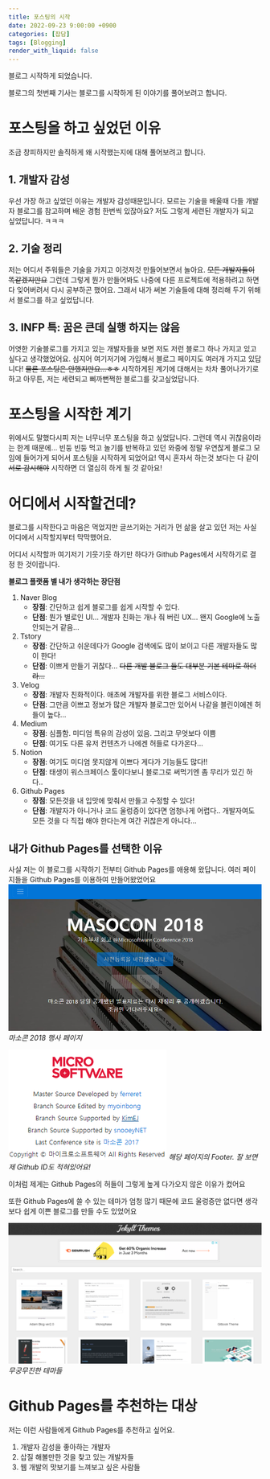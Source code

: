 ```yaml
---
title: 포스팅의 시작
date: 2022-09-23 9:00:00 +0900
categories: [잡담]
tags: [Blogging]
render_with_liquid: false
---
```


블로그 시작하게 되었습니다.

블로그의 첫번째 기사는 블로그를 시작하게 된 이야기를 풀어보려고 합니다.

# 포스팅을 하고 싶었던 이유

조금 창피하지만 솔직하게 왜 시작했는지에 대해 풀어보려고 합니다.

## 1. 개발자 감성
우선 가장 하고 싶었던 이유는 개발자 감성때문입니다.
모르는 기술을 배울때 다들 개발자 블로그를 참고하며 배운 경험 한번씩 있잖아요?
저도 그렇게 세련된 개발자가 되고 싶었답니다. ㅋㅋㅋ 

## 2. 기술 정리
저는 어디서 주워들은 기술을 가지고 이것저것 만들어보면서 놀아요. ~~모든 개발자들이 똑같겠지만요~~
그런데 그렇게 뭔가 만들어봐도 나중에 다른 프로젝트에 적용하려고 하면 다 잊어버려서 다시 공부하곤 했어요.
그래서 내가 써본 기술들에 대해 정리해 두기 위해서 블로그를 하고 싶었답니다.

## 3. INFP 특: 꿈은 큰데 실행 하지는 않음
어엿한 기술블로그를 가지고 있는 개발자들을 보면 저도 저런 블로그 하나 가지고 있고 싶다고 생각했었어요.
심지어 여기저기에 가입해서 블로그 페이지도 여러개 가지고 있답니다! ~~물론 포스팅은 안했지만요...ㅎㅎ~~
시작하게된 계기에 대해서는 차차 풀어나가기로 하고 아무튼, 저는 세련되고 삐까뻔쩍한 블로그를 갖고싶었답니다.

# 포스팅을 시작한 계기
위에서도 말했다시피 저는 너무너무 포스팅을 하고 싶었답니다.
그런데 역시 귀찮음이라는 한계 때문에...
빈둥 빈둥 먹고 놀기를 반복하고 있던 와중에 정말 우연찮게 블로그 모임에 들어가게 되어서 포스팅을 시작하게 되었어요!
역시 혼자서 하는것 보다는 다 같이 ~~서로 감시해야~~ 시작하면 더 열심히 하게 될 것 같아요!

# 어디에서 시작할건데?
블로그를 시작한다고 마음은 먹었지만 글쓰기와는 거리가 먼 삶을 살고 있던 저는 사실 어디에서 시작할지부터 막막했어요.

어디서 시작할까 여기저기 기웃기웃 하기만 하다가 Github Pages에서 시작하기로 결정 한 것이랍니다.

**블로그 플랫폼 별 내가 생각하는 장단점**
1. Naver Blog
    * **장점**: 간단하고 쉽게 블로그를 쉽게 시작할 수 있다.
    * **단점**: 뭔가 별로인 UI... 개발자 친화는 개나 줘 버린 UX... 왠지 Google에 노출 안되는거 같음...
2. Tstory
    * **장점**: 간단하고 쉬운데다가 Google 검색에도 많이 보이고 다른 개발자들도 많이 한다!
    * **단점**: 이쁘게 만들기 귀찮다... ~~다른 개발 블로그 들도 대부분 기본 테마로 하더라...~~
3. Velog
    * **장점**: 개발자 친화적이다. 애초에 개발자를 위한 블로그 서비스이다.
    * **단점**: 그만큼 이쁘고 정보가 많은 개발자 블로그만 있어서 나같을 블린이에겐 허들이 높다...
4. Medium
    * **장점**: 심플함. 미디엄 특유의 감성이 있음. 그리고 무엇보다 이쁨
    * **단점**: 여기도 다른 유저 컨텐츠가 나에겐 허들로 다가온다...
5. Notion
    * **장점**: 여기도 미디엄 못지않게 이쁘다 게다가 기능들도 많다!!
    * **단점**: 태생이 워스크페이스 툴이다보니 블로그로 써먹기엔 좀 무리가 있긴 하다..
6. Github Pages
    * **장점**: 모든것을 내 입맛에 맞춰서 만들고 수정할 수 있다!
    * **단점**: 개발자가 아니거나 코드 울렁증이 있다면 엄청나게 어렵다.. 개발자여도 모든 것을 다 직접 해야 한다는게 여간 귀찮은게 아니다... 

## 내가 Github Pages를 선택한 이유
사실 저는 이 블로그를 시작하기 전부터 Github Pages를 애용해 왔답니다.
여러 페이지들을 Github Pages를 이용하여 만들어왔었어요
![masocon2018](/assets/img/2022-09-23-first-post/%EB%A7%88%EC%86%8C%EC%BD%98%202018.PNG)
_마소콘 2018 행사 페이지_


![img-description](/assets/img/2022-09-23-first-post/%EB%A7%88%EC%86%8C%EC%BD%98%202018%20footer.PNG)
_해당 페이지의 Footer. 잘 보면 제 Github ID도 적혀있어요!_

이처럼 제게는 Github Pages의 허들이 그렇게 높게 다가오지 않은 이유가 컸어요

또한 Github Pages에 쓸 수 있는 테마가 엄청 많기 때문에 코드 울렁증만 없다면 생각보다 쉽게 이쁜 블로그를 만들 수도 있었어요

![img-description](/assets/img/2022-09-23-first-post/jekyll%20theme.PNG)
_무궁무진한 테마들_

# Github Pages를 추천하는 대상
저는 이런 사람들에게 Github Pages를 추천하고 싶어요.
1. 개발자 감성을 좋아하는 개발자
2. 삽질 해볼만한 것을 찾고 있는 개발자들
3. 웹 개발의 맛보기를 느껴보고 싶은 사람들